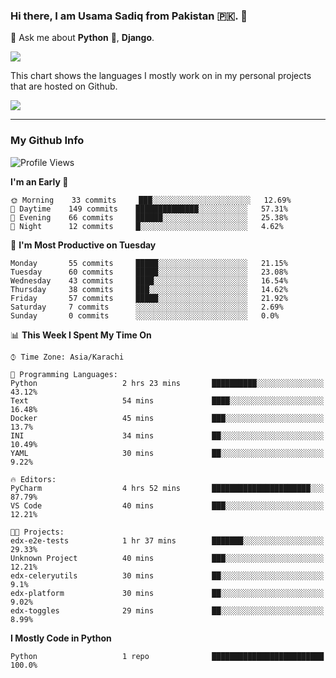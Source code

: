 ### Hi there, I am Usama Sadiq from Pakistan 🇵🇰. 👋

💬 Ask me about **Python** 🐍, **Django**. <!-- , Testing, Docker, Jenkins Automation, -->

<!--  
🗣 I love to talk about
  - Automating day-to-day stuff using Python
  - **Urdu Literature** 📚, **Anime** 💻, **Manga** 📜, **Light Novels** 📜, **Comics** 📱.  
-->

<img align="center" src="https://github-readme-stats.vercel.app/api?username=UsamaSadiq&custom_title=My Stats&show_icons=true&theme=dark&count_private=true&include_all_commits=true" />

This chart shows the languages I mostly work on in my personal projects that are hosted on Github.

<img align="center" src="https://github-readme-stats.vercel.app/api/top-langs/?username=UsamaSadiq&langs_count=10&layout=compact" />

--- 
### My Github Info
<!--START_SECTION:waka-->
![Profile Views](http://img.shields.io/badge/Profile%20Views-0-blue)

**I'm an Early 🐤** 

```text
🌞 Morning    33 commits     ███░░░░░░░░░░░░░░░░░░░░░░   12.69% 
🌆 Daytime    149 commits    ██████████████░░░░░░░░░░░   57.31% 
🌃 Evening    66 commits     ██████░░░░░░░░░░░░░░░░░░░   25.38% 
🌙 Night      12 commits     █░░░░░░░░░░░░░░░░░░░░░░░░   4.62%

```
📅 **I'm Most Productive on Tuesday** 

```text
Monday       55 commits     █████░░░░░░░░░░░░░░░░░░░░   21.15% 
Tuesday      60 commits     █████░░░░░░░░░░░░░░░░░░░░   23.08% 
Wednesday    43 commits     ████░░░░░░░░░░░░░░░░░░░░░   16.54% 
Thursday     38 commits     ███░░░░░░░░░░░░░░░░░░░░░░   14.62% 
Friday       57 commits     █████░░░░░░░░░░░░░░░░░░░░   21.92% 
Saturday     7 commits      ░░░░░░░░░░░░░░░░░░░░░░░░░   2.69% 
Sunday       0 commits      ░░░░░░░░░░░░░░░░░░░░░░░░░   0.0%

```


📊 **This Week I Spent My Time On** 

```text
⌚︎ Time Zone: Asia/Karachi

💬 Programming Languages: 
Python                   2 hrs 23 mins       ██████████░░░░░░░░░░░░░░░   43.12% 
Text                     54 mins             ████░░░░░░░░░░░░░░░░░░░░░   16.48% 
Docker                   45 mins             ███░░░░░░░░░░░░░░░░░░░░░░   13.7% 
INI                      34 mins             ██░░░░░░░░░░░░░░░░░░░░░░░   10.49% 
YAML                     30 mins             ██░░░░░░░░░░░░░░░░░░░░░░░   9.22%

🔥 Editors: 
PyCharm                  4 hrs 52 mins       ██████████████████████░░░   87.79% 
VS Code                  40 mins             ███░░░░░░░░░░░░░░░░░░░░░░   12.21%

🐱‍💻 Projects: 
edx-e2e-tests            1 hr 37 mins        ███████░░░░░░░░░░░░░░░░░░   29.33% 
Unknown Project          40 mins             ███░░░░░░░░░░░░░░░░░░░░░░   12.21% 
edx-celeryutils          30 mins             ██░░░░░░░░░░░░░░░░░░░░░░░   9.1% 
edx-platform             30 mins             ██░░░░░░░░░░░░░░░░░░░░░░░   9.02% 
edx-toggles              29 mins             ██░░░░░░░░░░░░░░░░░░░░░░░   8.99%

```

**I Mostly Code in Python** 

```text
Python                   1 repo              █████████████████████████   100.0%

```



<!--END_SECTION:waka-->
<!--
**UsamaSadiq/UsamaSadiq** is a ✨ _special_ ✨ repository because its `README.md` (this file) appears on your GitHub profile.

Here are some ideas to get you started:

- 🔭 I’m currently working on ...
- 🌱 I’m currently learning ...
- 👯 I’m looking to collaborate on ...
- 🤔 I’m looking for help with ...
- 📫 How to reach me: ...
- 😄 Pronouns: ...
- ⚡ Fun fact: ...
-->
